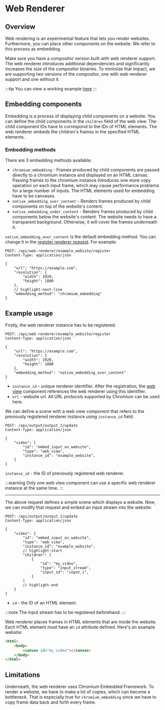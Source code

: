 # Web Renderer

## Overview

Web rendering is an experimental feature that lets you render websites.
Furthermore, you can place other components on the website. We refer to this process as embedding.

Make sure you have a compositor version built with web renderer support. The web renderer introduces additional dependencies and significantly increases the size of the compositor binaries. To minimize that impact, we are supporting two versions of the compositor, one with web renderer support and one without it.

:::tip
You can view a working example [here](https://github.com/membraneframework/video_compositor/blob/master/examples/web_view.rs)
:::

## Embedding components

Embedding is a process of displaying child components on a website. You can define the child components in the `children` field of the web view.
The child component IDs have to correspond to the IDs of HTML elements.
The web renderer embeds the children's frames in the specified HTML elements.

### Embedding methods

There are 3 embedding methods available:

- `chromium_embedding` - Frames produced by child components are passed directly to a chromium instance and displayed on an HTML canvas. Passing frames to the chromium instance introduces one more copy operation on each input frame, which may cause performance problems for a large number of inputs. The HTML elements used for embedding have to be canvases.
- `native_embedding_over_content` - Renders frames produced by child components on top of the website's content.
- `native_embedding_under_content` - Renders frames produced by child components below the website's content. The website needs to have a transparent background. Otherwise, it will cover the frames underneath it.

`native_embedding_over_content` is the default embedding method.
You can change it in the [register renderer request](../api/routes.md#register-web-renderer-instance). For example:

```http
POST: /api/web-renderer/example_website/register
Content-Type: application/json

{
    "url": "https://example.com",
    "resolution": {
        "width": 1920,
        "height": 1080
    },
    // highlight-next-line
    "embedding_method": "chromium_embedding"
}
```

## Example usage

Firstly, the web renderer instance has to be registered:

```http
POST: /api/web-renderer/example_website/register
Content-Type: application/json

{
    "url": "https://example.com",
    "resolution": {
        "width": 1920,
        "height": 1080
    },
    "embedding_method": "native_embedding_over_content"
}
```

- `instance_id` - unique renderer identifier. After the registration, the [web view](../api/components/WebView.md) component references the web renderer using this identifier.
- `url` - website url. All URL protocols supported by Chromium can be used here.

We can define a scene with a web view component that refers to the previously registered renderer instance using `instance_id` field:

```http
POST: /api/output/output_1/update
Content-Type: application/json

{
    "video": [
        "id": "embed_input_on_website",
        "type": "web_view",
        "instance_id": "example_website",
    ]
}
```

`instance_id` - the ID of previously registered web renderer.

:::warning
Only one web view component can use a specific web renderer instance at the same time.
:::

---

The above request defines a simple scene which displays a website.
Now, we can modify that request and embed an input stream into the website:

```http
POST: /api/output/output_1/update
Content-Type: application/json

{
    "video": {
        "id": "embed_input_on_website",
        "type": "web_view",
        "instance_id": "example_website",
        // highlight-start
        "children": [
            {
                "id": "my_video",
                "type": "input_stream",
                "input_id": "input_1",
            }
        ]
        // highlight-end
    }
}
```

- `id` - the ID of an HTML element.

:::note
The input stream has to be registered beforehand.
:::

Web renderer places frames in HTML elements that are inside the website. Each HTML element must have an `id` attribute defined.
Here's an example website:

```html
<html>
    <body>
        <canvas id="my_video"></canvas>
    </body>
</html>
```

## Limitations

Underneath, the web renderer uses Chromium Embedded Framework. To render a website, we have to make a lot of copies, which can become a bottleneck. That is especially true for `chromium_embedding` since we have to copy frame data back and forth every frame.
